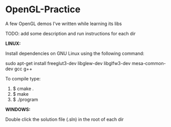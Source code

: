 # OpenGL-Practice

A few OpenGL demos I've written while learning its libs

TODO: add some description and run instructions for each dir

**LINUX:**

Install dependencies on GNU Linux using the following command:

sudo apt-get install freeglut3-dev libglew-dev libglfw3-dev mesa-common-dev gcc g++

To compile type:

 1. $ cmake .
 2. $ make
 3. $ ./program

**WINDOWS:**

Double click the solution file (.sln) in the root of each dir

